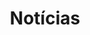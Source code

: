 ---
title: Notícias
description: Página com as últimas notícias e atualizações sobre o curso
blogHeaderType: img
header:
  - type: text
    height: 200
    paddingX: 50
    align: center
    title:
      - Notícias
    subtitle: 
      - 
      - 
    titleColor: 
    titleFontSize: 44
    subtitleColor: 
    subtitleFontSize: 20
    spaceBetweenTitleSubtitle: 16
  
  - type: img
    imageSrc: images/header/banner1.png
    imageSize: cover
    imageRepeat: no-repeat
    imagePosition: center
    height: 320
    paddingX: 50
    paddingY: 0
    align: center
    title:
      - Notícias
    subtitle:
      - 
    titleColor: 
    titleShadow: true
    titleFontSize: 44
    subtitleColor:
    subtitleFontSize: 16
    spaceBetweenTitleSubtitle: 20
---